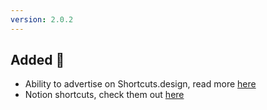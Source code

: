 ```yaml
---
version: 2.0.2
---
```


## Added 🚀
- Ability to advertise on Shortcuts.design, read more [here](/sponsor)
- Notion shortcuts, check them out [here](/tools/toolspage-notion)